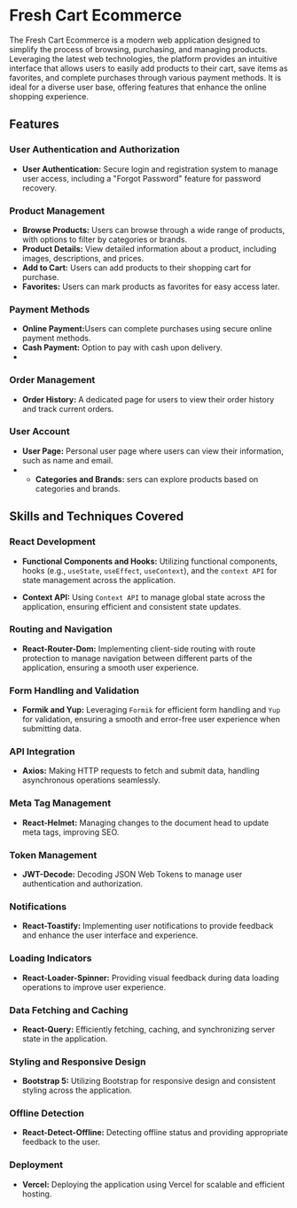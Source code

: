 # Fresh Cart Ecommerce

The Fresh Cart Ecommerce is a modern web application designed to simplify the process of browsing, purchasing, and managing products. Leveraging the latest web technologies, the platform provides an intuitive interface that allows users to easily add products to their cart, save items as favorites, and complete purchases through various payment methods. It is ideal for a diverse user base, offering features that enhance the online shopping experience.

## Features
### User Authentication and Authorization
* <b>User Authentication:</b> Secure login and registration system to manage user access, including a "Forgot Password" feature for password recovery.

### Product Management
* <b>Browse Products:</b> Users can browse through a wide range of products, with options to filter by categories or brands.
* <b>Product Details:</b> View detailed information about a product, including images, descriptions, and prices.
* <b>Add to Cart:</b> Users can add products to their shopping cart for purchase.
* <b>Favorites:</b> Users can mark products as favorites for easy access later.
  
### Payment Methods
* <b>Online Payment:</b>Users can complete purchases using secure online payment methods.
* <b>Cash Payment:</b> Option to pay with cash upon delivery.
* 
### Order Management
* <b>Order History:</b> A dedicated page for users to view their order history and track current orders.

### User Account
* <b>User Page:</b> Personal user page where users can view their information, such as name and email.
* * <b>Categories and Brands:</b> sers can explore products based on categories and brands.


## Skills and Techniques Covered
### React Development
* <b>Functional Components and Hooks:</b> Utilizing functional components, hooks (e.g., `useState`, `useEffect`, `useContext`), and the `context API` for state management across the application.

* <b>Context API:</b> Using `Context API` to manage global state across the application, ensuring efficient and consistent state updates.

### Routing and Navigation
* <b>React-Router-Dom:</b> Implementing client-side routing with route protection to manage navigation between different parts of the application, ensuring a smooth user experience.

### Form Handling and Validation
* <b>Formik and Yup:</b> Leveraging `Formik` for efficient form handling and `Yup` for validation, ensuring a smooth and error-free user experience when submitting data.

### API Integration
* <b>Axios:</b> Making HTTP requests to fetch and submit data, handling asynchronous operations seamlessly.

### Meta Tag Management
* <b>React-Helmet:</b> Managing changes to the document head to update meta tags, improving SEO.

### Token Management
* <b>JWT-Decode:</b> Decoding JSON Web Tokens to manage user authentication and authorization.

### Notifications
* <b>React-Toastify:</b> Implementing user notifications to provide feedback and enhance the user interface and experience.

### Loading Indicators
* <b>React-Loader-Spinner:</b> Providing visual feedback during data loading operations to improve user experience.

### Data Fetching and Caching
* <b>React-Query:</b> Efficiently fetching, caching, and synchronizing server state in the application.

### Styling and Responsive Design
* <b>Bootstrap 5:</b> Utilizing Bootstrap for responsive design and consistent styling across the application.

### Offline Detection
* <b>React-Detect-Offline:</b> Detecting offline status and providing appropriate feedback to the user.

### Deployment
* <b>Vercel:</b> Deploying the application using Vercel for scalable and efficient hosting.
